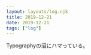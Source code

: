 ```yaml
---
layout: layouts/log.njk
title: 2019-12-21
date: 2019-12-21
tags: ["log"]
---
```


Typographyの沼にハマっている。
